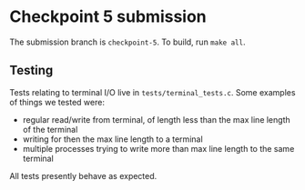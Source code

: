 # Checkpoint 5 submission

The submission branch is `checkpoint-5`. To build, run `make all`.

## Testing
Tests relating to terminal I/O live in `tests/terminal_tests.c`. Some examples of things we
tested were:
- regular read/write from terminal, of length less than the max line length of the terminal
- writing for then the max line length to a terminal
- multiple processes trying to write more than max line length to the same terminal

All tests presently behave as expected.

